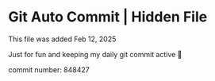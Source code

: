 # Git Auto Commit | Hidden File

This file was added Feb 12, 2025

Just for fun and keeping my daily git commit active 🤪

commit number: 848427
